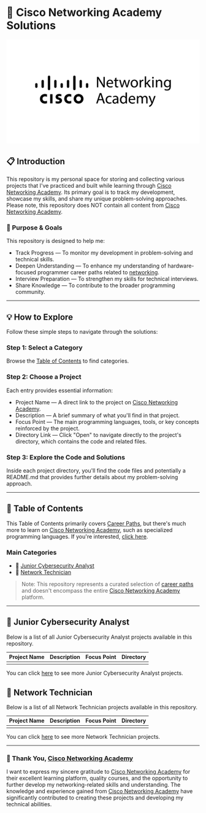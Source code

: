 # 🧠 Cisco Networking Academy Solutions

[![Cisco Networking Academy Logo](./image/cisco-networking-academy.png)](https://www.netacad.com/)

## 📋 Introduction

This repository is my personal space for storing and collecting various projects that I've practiced and built while learning through [Cisco Networking Academy](https://www.netacad.com/). Its primary goal is to track my development, showcase my skills, and share my unique problem-solving approaches. Please note, this repository does NOT contain all content from [Cisco Networking Academy](https://www.netacad.com/).

### 🎯 Purpose & Goals
This repository is designed to help me:

* Track Progress — To monitor my development in problem-solving and technical skills.
* Deepen Understanding — To enhance my understanding of hardware-focused programmer career paths related to [networking](https://www.netacad.com/catalogs/learn).
* Interview Preparation — To strengthen my skills for technical interviews.
* Share Knowledge — To contribute to the broader programming community.

---

## 💡 How to Explore

Follow these simple steps to navigate through the solutions:

### Step 1: Select a Category

Browse the [Table of Contents](#-table-of-contents) to find categories.

### Step 2: Choose a Project

Each entry provides essential information:

* Project Name — A direct link to the project on [Cisco Networking Academy](https://www.netacad.com/).
* Description — A brief summary of what you'll find in that project.
* Focus Point — The main programming languages, tools, or key concepts reinforced by the project.
* Directory Link — Click "Open" to navigate directly to the project's directory, which contains the code and related files.

### Step 3: Explore the Code and Solutions

Inside each project directory, you'll find the code files and potentially a README.md that provides further details about my problem-solving approach.

---

## 📁 Table of Contents

This Table of Contents primarily covers [Career Paths](https://www.netacad.com/catalogs/learn?category=career-path), but there's much more to learn on [Cisco Networking Academy](https://www.netacad.com/), such as specialized programming languages. If you're interested, [click here](https://www.netacad.com/catalogs/learn?category=course).

### Main Categories

* 📂 [Junior Cybersecurity Analyst](#-junior-cybersecurity-analyst)
* 📂 [Network Technician](#-network-technician)

> Note: This repository represents a curated selection of [career paths](https://www.netacad.com/catalogs/learn?category=career-path) and doesn't encompass the entire [Cisco Networking Academy](https://www.netacad.com/) platform.

---

## 📂 Junior Cybersecurity Analyst

Below is a list of all Junior Cybersecurity Analyst projects available in this repository.

| Project Name | Description | Focus Point | Directory |
| :------------------------- | :------------------------------------------------------------------------------------------------------------------------------------------------------------------------------------------- | :---------------------------------- | :---------------------- |
| | | |

You can click [here](./junior-cybersecurity-analyst) to see more Junior Cybersecurity Analyst projects.

## 📂 Network Technician

Below is a list of all Network Technician projects available in this repository.

| Project Name | Description | Focus Point | Directory |
| :------------------------- | :------------------------------------------------------------------------------------------------------------------------------------------------------------------------------------------- | :---------------------------------- | :---------------------- |
| | | |

You can click [here](./network-technician) to see more Network Technician projects.

---

### 🙏 Thank You, [Cisco Networking Academy](https://www.netacad.com/)

I want to express my sincere gratitude to [Cisco Networking Academy](https://www.netacad.com/) for their excellent learning platform, quality courses, and the opportunity to further develop my networking-related skills and understanding. The knowledge and experience gained from [Cisco Networking Academy](https://www.netacad.com/) have significantly contributed to creating these projects and developing my technical abilities.
